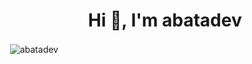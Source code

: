 <h1 align="center">Hi 👋, I'm abatadev</h1>

<p>&nbsp;<img align="center" src="https://github-readme-stats.vercel.app/api?username=abatadev&show_icons=true&locale=en" alt="abatadev" /></p>


